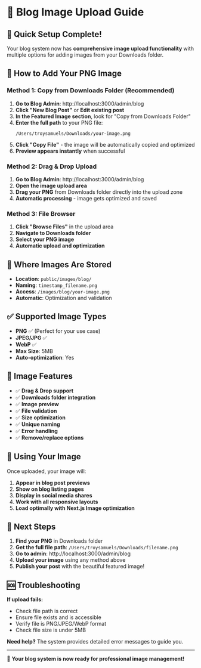 # 📸 Blog Image Upload Guide

## 🎯 Quick Setup Complete!

Your blog system now has **comprehensive image upload functionality** with multiple options for adding images from your Downloads folder.

## 🚀 How to Add Your PNG Image

### **Method 1: Copy from Downloads Folder (Recommended)**

1. **Go to Blog Admin**: http://localhost:3000/admin/blog
2. **Click "New Blog Post"** or **Edit existing post**
3. **In the Featured Image section**, look for "Copy from Downloads Folder"
4. **Enter the full path** to your PNG file:
   ```
   /Users/troysamuels/Downloads/your-image.png
   ```
5. **Click "Copy File"** - the image will be automatically copied and optimized
6. **Preview appears instantly** when successful

### **Method 2: Drag & Drop Upload**

1. **Go to Blog Admin**: http://localhost:3000/admin/blog
2. **Open the image upload area**
3. **Drag your PNG** from Downloads folder directly into the upload zone
4. **Automatic processing** - image gets optimized and saved

### **Method 3: File Browser**

1. **Click "Browse Files"** in the upload area
2. **Navigate to Downloads folder**
3. **Select your PNG image**
4. **Automatic upload and optimization**

## 📁 Where Images Are Stored

- **Location**: `public/images/blog/`
- **Naming**: `timestamp_filename.png`
- **Access**: `/images/blog/your-image.png`
- **Automatic**: Optimization and validation

## ✅ Supported Image Types

- **PNG** ✅ (Perfect for your use case)
- **JPEG/JPG** ✅
- **WebP** ✅
- **Max Size**: 5MB
- **Auto-optimization**: Yes

## 🔧 Image Features

- ✅ **Drag & Drop support**
- ✅ **Downloads folder integration**
- ✅ **Image preview**
- ✅ **File validation**
- ✅ **Size optimization**
- ✅ **Unique naming**
- ✅ **Error handling**
- ✅ **Remove/replace options**

## 📝 Using Your Image

Once uploaded, your image will:

1. **Appear in blog post previews**
2. **Show on blog listing pages**
3. **Display in social media shares**
4. **Work with all responsive layouts**
5. **Load optimally with Next.js Image optimization**

## 🎯 Next Steps

1. **Find your PNG** in Downloads folder
2. **Get the full file path**: `/Users/troysamuels/Downloads/filename.png`
3. **Go to admin**: http://localhost:3000/admin/blog
4. **Upload your image** using any method above
5. **Publish your post** with the beautiful featured image!

## 🆘 Troubleshooting

**If upload fails:**
- Check file path is correct
- Ensure file exists and is accessible
- Verify file is PNG/JPEG/WebP format
- Check file size is under 5MB

**Need help?** The system provides detailed error messages to guide you.

---

🌟 **Your blog system is now ready for professional image management!** 